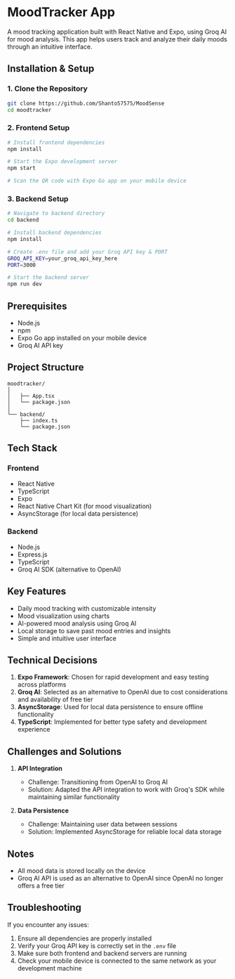 # MoodTracker App

A mood tracking application built with React Native and Expo, using Groq AI for mood analysis. This app helps users track and analyze their daily moods through an intuitive interface.

## Installation & Setup

### 1. Clone the Repository

```bash
git clone https://github.com/Shanto57575/MoodSense
cd moodtracker
```

### 2. Frontend Setup

```bash
# Install frontend dependencies
npm install

# Start the Expo development server
npm start

# Scan the QR code with Expo Go app on your mobile device
```

### 3. Backend Setup

```bash
# Navigate to backend directory
cd backend

# Install backend dependencies
npm install

# Create .env file and add your Groq API key & PORT
GROQ_API_KEY=your_groq_api_key_here
PORT=3000

# Start the backend server
npm run dev
```

## Prerequisites

- Node.js
- npm
- Expo Go app installed on your mobile device
- Groq AI API key

## Project Structure

```
moodtracker/
│
│   ├── App.tsx
│   └── package.json
│
└── backend/
    ├── index.ts
    └── package.json
```

## Tech Stack

### Frontend

- React Native
- TypeScript
- Expo
- React Native Chart Kit (for mood visualization)
- AsyncStorage (for local data persistence)

### Backend

- Node.js
- Express.js
- TypeScript
- Groq AI SDK (alternative to OpenAI)

## Key Features

- Daily mood tracking with customizable intensity
- Mood visualization using charts
- AI-powered mood analysis using Groq AI
- Local storage to save past mood entries and insights
- Simple and intuitive user interface

## Technical Decisions

1. **Expo Framework**: Chosen for rapid development and easy testing across platforms
2. **Groq AI**: Selected as an alternative to OpenAI due to cost considerations and availability of free tier
3. **AsyncStorage**: Used for local data persistence to ensure offline functionality
4. **TypeScript**: Implemented for better type safety and development experience

## Challenges and Solutions

1. **API Integration**

   - Challenge: Transitioning from OpenAI to Groq AI
   - Solution: Adapted the API integration to work with Groq's SDK while maintaining similar functionality

2. **Data Persistence**
   - Challenge: Maintaining user data between sessions
   - Solution: Implemented AsyncStorage for reliable local data storage

## Notes

- All mood data is stored locally on the device
- Groq AI API is used as an alternative to OpenAI since OpenAI no longer offers a free tier

## Troubleshooting

If you encounter any issues:

1. Ensure all dependencies are properly installed
2. Verify your Groq API key is correctly set in the `.env` file
3. Make sure both frontend and backend servers are running
4. Check your mobile device is connected to the same network as your development machine
